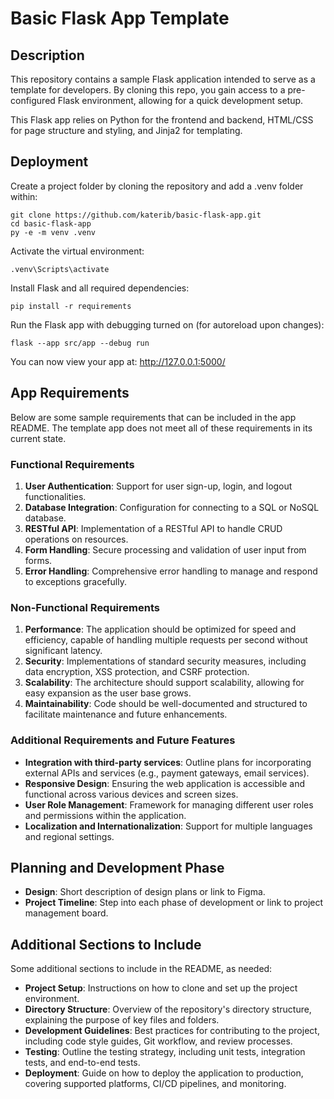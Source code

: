 # Basic Flask App Template

## Description

This repository contains a sample Flask application intended to serve as a template for developers. By cloning this repo, you gain access to a pre-configured Flask environment, allowing for a quick development setup.

This Flask app relies on Python for the frontend and backend, HTML/CSS for page structure and styling, and Jinja2 for templating. 

## Deployment

Create a project folder by cloning the repository and add a .venv folder within:

    git clone https://github.com/katerib/basic-flask-app.git
    cd basic-flask-app
    py -e -m venv .venv

Activate the virtual environment:

    .venv\Scripts\activate

Install Flask and all required dependencies:

    pip install -r requirements

Run the Flask app with debugging turned on (for autoreload upon changes):

    flask --app src/app --debug run

You can now view your app at: http://127.0.0.1:5000/

## App Requirements 

Below are some sample requirements that can be included in the app README. The template app does not meet all of these requirements in its current state.

### Functional Requirements

1. **User Authentication**: Support for user sign-up, login, and logout functionalities.
1. **Database Integration**: Configuration for connecting to a SQL or NoSQL database.
1. **RESTful API**: Implementation of a RESTful API to handle CRUD operations on resources.
1. **Form Handling**: Secure processing and validation of user input from forms.
1. **Error Handling**: Comprehensive error handling to manage and respond to exceptions gracefully.

### Non-Functional Requirements

1. **Performance**: The application should be optimized for speed and efficiency, capable of handling multiple requests per second without significant latency.
1. **Security**: Implementations of standard security measures, including data encryption, XSS protection, and CSRF protection.
1. **Scalability**: The architecture should support scalability, allowing for easy expansion as the user base grows.
1. **Maintainability**: Code should be well-documented and structured to facilitate maintenance and future enhancements.

### Additional Requirements and Future Features

- **Integration with third-party services**: Outline plans for incorporating external APIs and services (e.g., payment gateways, email services).
- **Responsive Design**: Ensuring the web application is accessible and functional across various devices and screen sizes.
- **User Role Management**: Framework for managing different user roles and permissions within the application.
- **Localization and Internationalization**: Support for multiple languages and regional settings.

## Planning and Development Phase

- **Design**: Short description of design plans or link to Figma.
- **Project Timeline**: Step into each phase of development or link to project management board.

## Additional Sections to Include

Some additional sections to include in the README, as needed: 

- **Project Setup**: Instructions on how to clone and set up the project environment.
- **Directory Structure**: Overview of the repository's directory structure, explaining the purpose of key files and folders.
- **Development Guidelines**: Best practices for contributing to the project, including code style guides, Git workflow, and review processes.
- **Testing**: Outline the testing strategy, including unit tests, integration tests, and end-to-end tests.
- **Deployment**: Guide on how to deploy the application to production, covering supported platforms, CI/CD pipelines, and monitoring.
